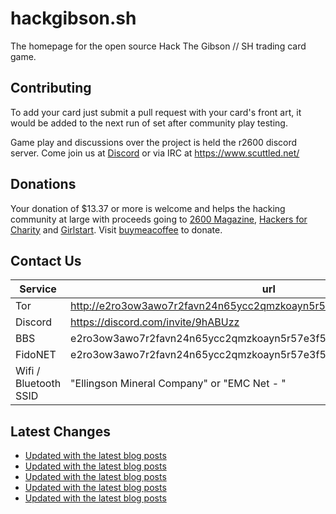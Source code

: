 # hackgibson.sh
The homepage for the open source Hack The Gibson // SH trading card game.


## Contributing

To add your card just submit a pull request with your card's front art, it would be added to the next run of set after community play testing.

Game play and discussions over the project is held the r2600 discord server. Come join us at [Discord](https://discord.com/invite/9hABUzz) or via IRC at https://www.scuttled.net/


## Donations

Your donation of $13.37 or more is welcome and helps the hacking community at large with proceeds going to [2600 Magazine](https://2600.com/), [Hackers for Charity](https://hackersforcharity.org) and [Girlstart](https://girlstart.org).  Visit [buymeacoffee](https://www.buymeacoffee.com/hackgibson.sh) to donate.


## Contact Us

Service | url
-|-
Tor | http://e2ro3ow3awo7r2favn24n65ycc2qmzkoayn5r57e3f56nvjwdcgg32ad.onion
Discord | https://discord.com/invite/9hABUzz
BBS | e2ro3ow3awo7r2favn24n65ycc2qmzkoayn5r57e3f56nvjwdcgg32ad.onion:23
FidoNET | e2ro3ow3awo7r2favn24n65ycc2qmzkoayn5r57e3f56nvjwdcgg32ad.onion:24554
Wifi / Bluetooth SSID | "Ellingson Mineral Company" or "EMC Net - <fidonet address>"

## Latest Changes
<!-- BLOG-POST-LIST:START -->
- [Updated with the latest blog posts](https://github.com/DFW2600/hackgibson.sh/commit/222bb90c0a7865078982d5f27f7741d987a3ca8a)
- [Updated with the latest blog posts](https://github.com/DFW2600/hackgibson.sh/commit/8d0d83d939f02370faedcf1331791ed004eac2c9)
- [Updated with the latest blog posts](https://github.com/DFW2600/hackgibson.sh/commit/c4731fd1bb617d2e403f82545c1ad60308b09e8e)
- [Updated with the latest blog posts](https://github.com/DFW2600/hackgibson.sh/commit/e6993c0b75ee9ea8104db57d8f496701e6d34f5b)
- [Updated with the latest blog posts](https://github.com/DFW2600/hackgibson.sh/commit/7a908db924e86defdebfe900249c8c919b0d1bfb)
<!-- BLOG-POST-LIST:END -->
